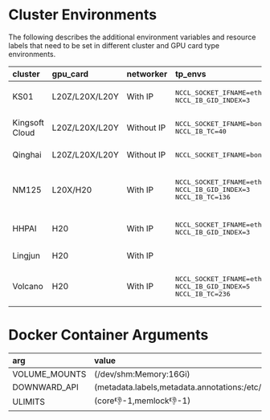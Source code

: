 # Cluster Environments

The following describes the additional environment variables and resource labels that need to be set in different cluster and GPU card type environments.

| cluster | gpu_card        | networker | tp_envs    | pd_envs | deepep_envs | deepep_extra_resource |
|:-       |:-               | :- | :-       | :- | :- |:-              |
| KS01    | L20Z/L20X/L20Y  | With IP| <pre>NCCL_SOCKET_IFNAME=eth0<br>NCCL_IB_GID_INDEX=3</pre> | <pre></pre> | <pre>NVSHMEM_BOOTSTRAP_UID_SOCK_IFNAME=eth0<br>NVSHMEM_IB_GID_INDEX=3</pre> | TEXT:alibabacloud.com/gpu-gdrcopy-enable=true  |
| Kingsoft Cloud     | L20Z/L20X/L20Y  | Without IP| <pre>NCCL_SOCKET_IFNAME=bond0<br>NCCL_IB_TC=40</pre> | <pre></pre> | <pre>NVSHMEM_BOOTSTRAP_UID_SOCK_IFNAME=bond0<br>NVSHMEM_IB_TRAFFIC_CLASS=40</pre> | TEXT:alibabacloud.com/gpu-gdrcopy-enable=true  |
| Qinghai     | L20Z/L20X/L20Y  | Without IP| <pre>NCCL_SOCKET_IFNAME=bond0</pre> | <pre></pre> | <pre>NVSHMEM_BOOTSTRAP_UID_SOCK_IFNAME=bond0</pre> | TEXT:alibabacloud.com/gpu-gdrcopy-enable=true  |
| NM125      | L20X/H20 | With IP | <pre>NCCL_SOCKET_IFNAME=eth0<br>NCCL_IB_GID_INDEX=3<br>NCCL_IB_TC=136</pre> | <pre>ACCL_RX_DEPTH=32<br>ACCL_TX_DEPTH=512<br>ACCL_SOFT_TX_DEPTH=8192<br>ACCL_MAX_USER_MR_GB=2000</pre> | <pre>NVSHMEM_IB_GID_INDEX=3<br>NVSHMEM_IB_TRAFFIC_CLASS=136</pre> | TEXT:alibabacloud.com/gpu-gdrcopy-enable=true  |
| HHPAI     | H20 | With IP  | <pre>NCCL_SOCKET_IFNAME=eth0<br>NCCL_IB_GID_INDEX=3</pre> | <pre></pre> | <pre>NVSHMEM_IB_GID_INDEX=3</pre> | TEXT:alibabacloud.com/gpu-gdrcopy-enable=true  |
| Lingjun      | H20 | With IP | <pre></pre> | <pre></pre> | <pre></pre> | TEXT:alibabacloud.com/gpu-gdrcopy-enable=true  |
| Volcano      | H20 | With IP | <pre>NCCL_SOCKET_IFNAME=eth0<br>NCCL_IB_GID_INDEX=5<br>NCCL_IB_TC=236</pre> | <pre>TOPO_VISIBLE_NICS=mlx5_0,mlx5_1,mlx5_2,mlx5_3</pre> | <pre>NVSHMEM_BOOTSTRAP_UID_SOCK_IFNAME=eth0<br>NVSHMEM_IB_GID_INDEX=5<br>NVSHMEM_IB_TRAFFIC_CLASS=236</pre> | TEXT:alibabacloud.com/gpu-gdrcopy-enable=true  |

# Docker Container Arguments

| arg | value|
| :- | :-|
|VOLUME_MOUNTS | (/dev/shm:Memory:16Gi)|
|DOWNWARD_API | (metadata.labels,metadata.annotations:/etc/podinfo)|
|ULIMITS | (core:-1:-1,memlock:-1:-1)|